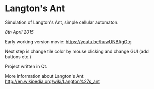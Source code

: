 # Langton's Ant

Simulation of Langton's Ant, simple cellular automaton.

*8th April 2015*

Early working version movie: https://youtu.be/huwUNBAgOtg

Next step is change tile color by mouse clicking and change GUI (add buttons etc.)


Project written in Qt.


More information about Langton's Ant: http://en.wikipedia.org/wiki/Langton%27s_ant
